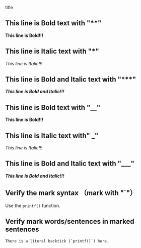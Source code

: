 title

## This line is Bold text with "**"
**This line is Bold!!!**

## This line is Italic text with "*"
*This line is Italic!!!*

## This line is Bold and Italic text with "***"
***This line is Bold and Italic!!!***

## This line is Bold text with "__"
__This line is Bold!!!__

## This line is Italic text with" _"
_This line is Italic!!!_

## This line is Bold and Italic text with "___"
___This line is Bold and Italic!!!___

## Verify the mark syntax （mark with "`"）
Use the `printf()` function.

## Verify mark words/sentences in marked sentences
``There is a literal backtick (`printf()`) here.``
